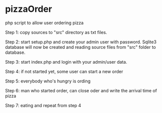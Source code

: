 # pizzaOrder
php script to allow user ordering pizza


Step 1: copy sources to "src" directory as txt files.

Step 2: start setup.php and create your admin user with password. Sqlite3 database will now be created and reading source files from "src" folder to database.

Step 3: start index.php and login with your admin/user data.

Step 4: if not started yet, some user can start a new order

Step 5: everybody who's hungry is ording

Step 6: man who started order, can close oder and write the arrival time of pizza

Step 7: eating and repeat from step 4
